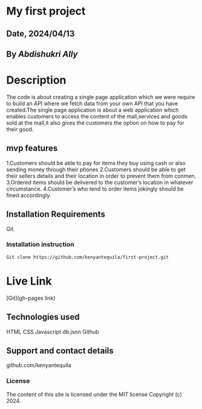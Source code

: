 # My first project

## Date, 2024/04/13

## By *Abdishukri Ally*

# Description
The code is about creating a single page application which we were require to build an API where we fetch data from your own API that you have created.The single page application is about a web application which enables customers to access the content of the mall,services and goods sold at the mall,it also gives the customers the option on how to pay for their good.

## mvp features
1.Customers should be able to pay for items they buy using cash or also sending money through their phones
2.Customers should be able to get their sellers details and their location in order to prevent them from conmen.
3.Ordered items should be delivered to the customer’s location in whatever circumstance. 
4.Customer’s who tend to order items jokingly should be fined accordingly.


## Installation Requirements
Git.

### Installation instruction
```
Git clone https://github.com/kenyantequila/first-project.git

```

# Live Link
[Git](gh-pages link)

## Technologies used
HTML
CSS
Javascript
db.json
Github

## Support and contact details
github.com/kenyantequila

### License
The content of this site is licensed under the MIT license
Copyright (c) 2024.


